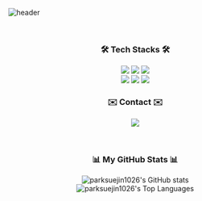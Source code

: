![header](https://capsule-render.vercel.app/api?type=waving&color=87CEEB&height=300&section=header&text=Hello!%20I'm%20Suejin&fontSize=90&animation=fadeIn)

<br>

<div align="center">
  <h3><strong>🛠️ Tech Stacks 🛠️</strong></h3>
  <p>
    <img src="https://img.shields.io/badge/Python-3776AB?style=for-the-badge&logo=python&logoColor=white">
    <img src="https://img.shields.io/badge/Java-007396?style=for-the-badge&logo=openjdk&logoColor=white">
    <img src="https.img.shields.io/badge/C-A8B9CC?style=for-the-badge&logo=c&logoColor=white">
    <br>
    <img src="https://img.shields.io/badge/HTML5-E34F26?style=for-the-badge&logo=html5&logoColor=white">
    <img src="https://img.shields.io/badge/CSS3-1572B6?style=for-the-badge&logo=css3&logoColor=white">
    <img src="https://img.shields.io/badge/MySQL-4479A1?style=for-the-badge&logo=mysql&logoColor=white">
  </p>
</div>

<div align="center">
  <h3><strong>✉️ Contact ✉️</strong></h3>
  <p>
    <a href="mailto:parksuejin1026@naver.com">
      <img src="https://img.shields.io/badge/Naver-03C75A?style=for-the-badge&logo=naver&logoColor=white">
    </a>
    </p>
</div>

<br>

<div align="center">
  <h3><strong>📊 My GitHub Stats 📊</strong></h3>
  <p>
    <img src="https://github-readme-stats.vercel.app/api?username=parksuejin1026&show_icons=true&theme=radical&rank_icon=github" alt="parksuejin1026's GitHub stats"/>
    <br>
    <img src="https://github-readme-stats.vercel.app/api/top-langs/?username=parksuejin1026&layout=compact&theme=radical" alt="parksuejin1026's Top Languages"/>
  </p>
</div>
